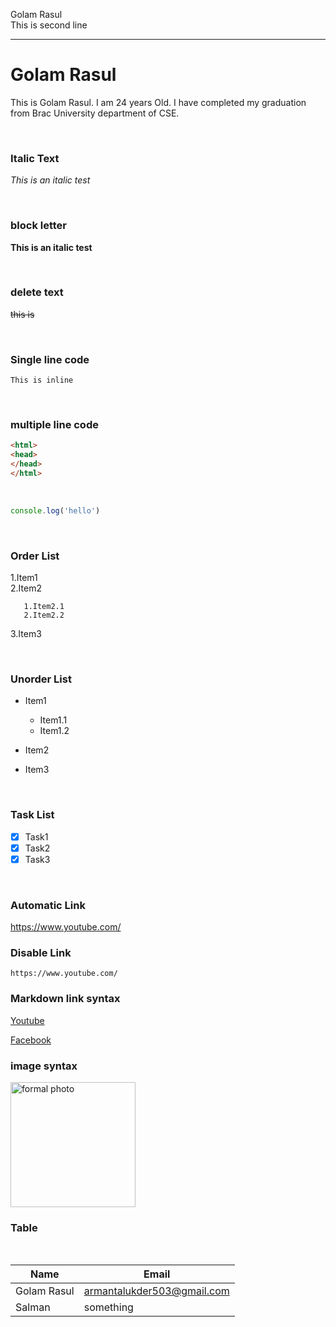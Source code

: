 <!--markdown tutorial-->
Golam Rasul  
This is second line

___



# Golam Rasul




<p>This is Golam Rasul. I am 24 years Old. I have completed my graduation from Brac University department of CSE.</p>

<br/>

### Italic Text  

_This is an italic test_  

<br/>

### block letter  

__This is an italic test__ 

<br/>

### delete text


~~this is~~ 

<br/>

### Single line code

 

 
`This is inline`  

<br/>

### multiple line code


```html
<html>
<head>
</head>
</html>

```
<br/>

```javascript
console.log('hello')

```
<br/>

###  Order List
1.Item1  
2.Item2 

       1.Item2.1
       2.Item2.2

3.Item3

<br/>

### Unorder List

- Item1
 
   - Item1.1  
   - Item1.2

- Item2
- Item3


<br/>

### Task List

- [x] Task1
- [x] Task2
- [x] Task3

<br/>

### Automatic Link

https://www.youtube.com/

### Disable Link

`https://www.youtube.com/`

### Markdown link syntax

[Youtube][Youtubelink]

[Facebook][websitelink]



### image syntax

<!--[profile](./Images/formal%20photo.jpg)-->  

<img src="./Images/formal%20photo.jpg" width=200 title="formal photo">

<br/>

### Table

<br/>

|Name| Email|
|----|------|
|Golam Rasul| armantalukder503@gmail.com|
|Salman|something|







<!-- all websites link-->

[websitelink]:https://www.facebook.com/arman.talukder.106
[Youtubelink]:https://www.youtube.com/

